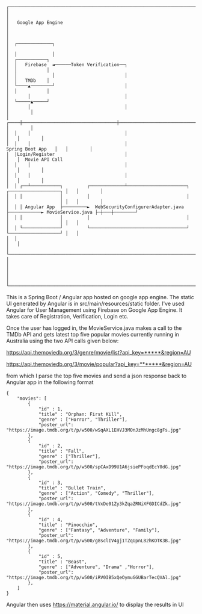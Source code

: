 ```
┌─────────────────────────────────────────────────────────────────────────────────────────────────────────┐
│                                                                                                         │
│   Google App Engine                                                                                     │
│                                                                                                         │
│  ┌─────────────┐                                                                                        │
│  │             │                                                                                        │  ┌───────────┐
│  │   Firebase  ◄──────Token Verification──┐                                                             │  │           │
│  │             │                          │                                                             │  │   TMDb    │
│  └────▲────────┘                          │                                                             │  │           │
│       │                                   │                                                             │  └─────▲─────┘
│       │                                   │                                                             │        │
│  ┌────┼───────────────────────────────────┼─────────────────────────────────────────────────────────┐   │        │
│  │    │                                   │                                                         │   │        │
│  │    │                                   │                                       Spring Boot App   │   │        │
│  │Login/Register                          │                                                         │   │  Movie API Call
│  │    │                                   │                                                         │   │        │
│  │    │                                   │                                                         │   │        │
│  │ ┌──┴───────────┐         ┌─────────────┴──────────────────────┐            ┌───────────────────┐ │   │        │
│  │ │              │         │                                    │            │                   │ │   │        │
│  │ │ Angular App  ├─────────►  WebSecurityConfigurerAdapter.java ├────────────► MovieService.java ├─┼───┼────────┘
│  │ │              │         │                                    │            │                   │ │   │
│  │ └──────────────┘         └────────────────────────────────────┘            └───────────────────┘ │   │
│  │                                                                                                  │   │
│  └──────────────────────────────────────────────────────────────────────────────────────────────────┘   │
│                                                                                                         │
│                                                                                                         │
└─────────────────────────────────────────────────────────────────────────────────────────────────────────┘
```

This is a Spring Boot / Angular app hosted on google app engine. The static UI generated by Angular is in src/main/resources/static folder.
I've used Angular for User Management using Firebase on Google App Engine. It takes care of Registration, Verification, Login etc. 

Once the user has logged in, the MovieService.java makes a call to the TMDb API and gets latest top five popular movies currently running in Australia using the two API calls given below:

https://api.themoviedb.org/3/genre/movie/list?api_key=*****&region=AU

https://api.themoviedb.org/3/movie/popular?api_key=*******&region=AU

from which I parse the top five movies and send a json response back to Angular app in the following format
```
{
	"movies": [
		{
			"id" : 1,
			"title" : "Orphan: First Kill",
			"genre" : ["Horror", "Thriller"],
			"poster_url": "https://image.tmdb.org/t/p/w500/wSqAXL1EHVJ3MOnJzMhUngc8gFs.jpg"
		},
		{
			"id" : 2,
			"title" : "Fall",
			"genre" : ["Thriller"],
			"poster_url": "https://image.tmdb.org/t/p/w500/spCAxD99U1A6jsiePFoqdEcY0dG.jpg"
		},
		{
			"id" : 3,
			"title" : "Bullet Train",
			"genre" : ["Action", "Comedy", "Thriller"],
			"poster_url": "https://image.tmdb.org/t/p/w500/tVxDe01Zy3kZqaZRNiXFGDICdZk.jpg"
		},
		{
			"id" : 4,
			"title" : "Pinocchio",
			"genre" : ["Fantasy", "Adventure", "Family"],
			"poster_url": "https://image.tmdb.org/t/p/w500/g8sclIV4gj1TZqUpnL82hKOTK3B.jpg"
		},
		{
			"id" : 5,
			"title" : "Beast",
			"genre" : ["Adventure", "Drama" ,"Horror"],
			"poster_url": "https://image.tmdb.org/t/p/w500/iRV0IB5xQeOymuGGUBarTecQVAl.jpg"
		},
	]
}
```
Angular then uses https://material.angular.io/ to display the results in UI
